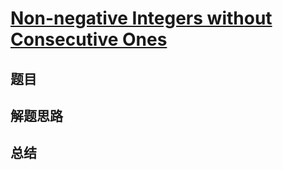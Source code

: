 # [Non-negative Integers without Consecutive Ones](https://leetcode.com/problems/non-negative-integers-without-consecutive-ones/)
## 题目


## 解题思路


## 总结



